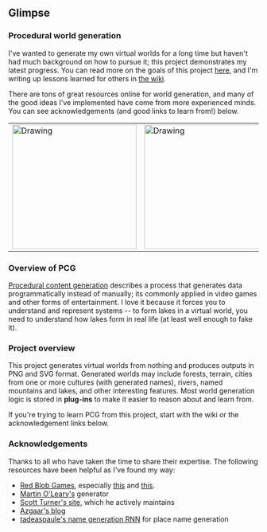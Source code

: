 ## Glimpse
### Procedural world generation

I've wanted to generate my own virtual worlds for a long time but haven't had much background on how to pursue it; this project demonstrates my latest progress. You can read more on the goals of this project [here](https://lukesegars.com/posts/foundations-of-world-generation), and I'm writing up lessons learned for others in [the wiki](https://github.com/anyweez/glimpse/wiki).

There are tons of great resources online for world generation, and many of the good ideas I've implemented have come from more experienced minds. You can see acknowledgements (and good links to learn from!) below.

<table>
  <tr>
    <td> <img src="https://anyweez.github.io/glimpse/img/terrain-1.png" alt="Drawing" style="width: 250px;"/> </td>
    <td> <img src="https://anyweez.github.io/glimpse/img/terrain-2.png" alt="Drawing" style="width: 250px;"/> </td>
    <td> <img src="https://anyweez.github.io/glimpse/img/terrain-3.png" alt="Drawing" style="width: 250px;"/> </td>
    <td> <img src="https://anyweez.github.io/glimpse/img/terrain-4.png" alt="Drawing" style="width: 250px;"/> </td>
  </tr>
</table>

### Overview of PCG

[Procedural content generation](https://en.wikipedia.org/wiki/Procedural_generation) describes a process that generates data programmatically instead of manually; its commonly applied in video games and other forms of entertainment. I love it because it forces you to understand and represent systems -- to form lakes in a virtual world, you need to understand how lakes form in real life (at least well enough to fake it).

### Project overview

This project generates virtual worlds from nothing and produces outputs in PNG and SVG format. Generated worlds may include forests, terrain, cities from one or more cultures (with generated names), rivers, named mountains and lakes, and other interesting features. Most world generation logic is
stored in **plug-ins** to make it easier to reason about and learn from.

If you're trying to learn PCG from this project, start with the wiki or the acknowledgement links below.

### Acknowledgements

Thanks to all who have taken the time to share their expertise. The following resources have been helpful as I've found my way:

* [Red Blob Games](https://www.redblobgames.com/), especially [this](http://www-cs-students.stanford.edu/~amitp/game-programming/polygon-map-generation/) and [this](https://www.redblobgames.com/maps/terrain-from-noise/).
* [Martin O'Leary's](http://mewo2.com/notes/terrain/) generator
* [Scott Turner's site](https://heredragonsabound.blogspot.com/), which he actively maintains
* [Azgaar's blog](https://azgaar.wordpress.com/)
* [tadeaspaule's name generation RNN](https://github.com/tadeaspaule/universal-name-generator) for place name generation